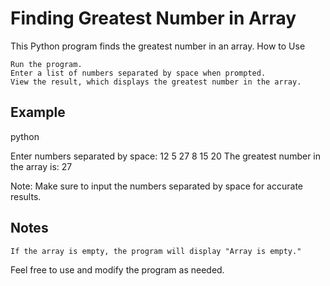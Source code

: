 # Finding Greatest Number in Array

This Python program finds the greatest number in an array.
How to Use

    Run the program.
    Enter a list of numbers separated by space when prompted.
    View the result, which displays the greatest number in the array.

## Example

python

Enter numbers separated by space: 12 5 27 8 15 20
The greatest number in the array is: 27

Note: Make sure to input the numbers separated by space for accurate results.

## Notes

    If the array is empty, the program will display "Array is empty."

Feel free to use and modify the program as needed.
